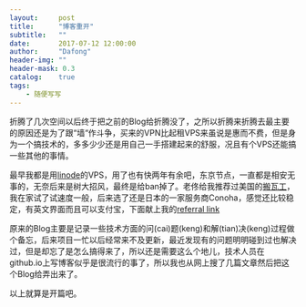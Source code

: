 ```yaml
---
layout:     post
title:      "博客重开"
subtitle:   ""
date:       2017-07-12 12:00:00
author:     "Dafong"
header-img: ""
header-mask: 0.3
catalog:    true
tags:
    - 随便写写
---
```


折腾了几次空间以后终于把之前的Blog给折腾没了，之所以折腾来折腾去最主要的原因还是为了跟“墙“作斗争，买来的VPN比起租VPS来虽说是惠而不费，但是身为一个搞技术的，多多少少还是用自己一手搭建起来的舒服，况且有个VPS还能搞一些其他的事情。

最早我都是用[linode](http://www.linode.com)的VPS，用了也有快两年有余吧，东京节点，一直都是相安无事的，无奈后来是树大招风，最终是给ban掉了。老佟给我推荐过美国的[搬瓦工](https://bandwagonhost.com/)，我在家试了试速度一般，后来选了还是日本的一家服务商Conoha，感觉还比较稳定，有英文界面而且可以支付宝，下面献上我的[referral link](https://www.conoha.jp/referral/?token=tnxbDQs63VG1lAOJmeJWWGnLQuHZWktF.YObnv71v3LxKj8xGXw-U4E)

原来的Blog主要是记录一些技术方面的问(cai)题(keng)和解(tian)决(keng)过程做个备忘，后来项目一忙以后经常来不及更新，最近发现有的问题明明碰到过也解决过，但是却忘了是怎么搞得来了，所以还是需要这么个地儿，技术人员在github.io上写博客似乎是很流行的事了，所以我也从网上搜了几篇文章然后把这个Blog给弄出来了。

以上就算是开篇吧。
